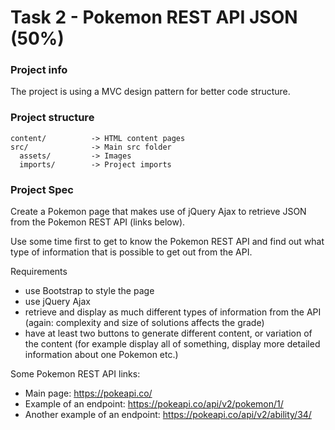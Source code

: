 # Task 2 - Pokemon REST API JSON (50%)

### Project info

The project is using a MVC design pattern for better code structure.

### Project structure

```
content/          -> HTML content pages
src/              -> Main src folder
  assets/         -> Images
  imports/        -> Project imports
```

### Project Spec

Create a Pokemon page that makes use of jQuery Ajax to retrieve JSON from the Pokemon REST API (links below).

Use some time first to get to know the Pokemon REST API and find out what type of information that is possible to get out from the API.

Requirements

- use Bootstrap to style the page
- use jQuery Ajax
- retrieve and display as much different types of information from the API (again: complexity and size of solutions affects the grade)
- have at least two buttons to generate different content, or variation of the content (for example display all of something, display more detailed information about one Pokemon etc.)

Some Pokemon REST API links:

- Main page: https://pokeapi.co/
- Example of an endpoint: https://pokeapi.co/api/v2/pokemon/1/
- Another example of an endpoint: https://pokeapi.co/api/v2/ability/34/

